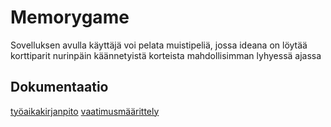 # Memorygame

Sovelluksen avulla käyttäjä voi pelata muistipeliä, jossa ideana on löytää korttiparit nurinpäin käännetyistä korteista mahdollisimman lyhyessä ajassa


## Dokumentaatio

[työaikakirjanpito](https://github.com/akuivan/ot-harjoitustyo/blob/master/dokumentaatio/tuntikirjanpito.md)
[vaatimusmäärittely](https://github.com/akuivan/ot-harjoitustyo/blob/master/dokumentaatio/vaatimusmaarittely.md)
